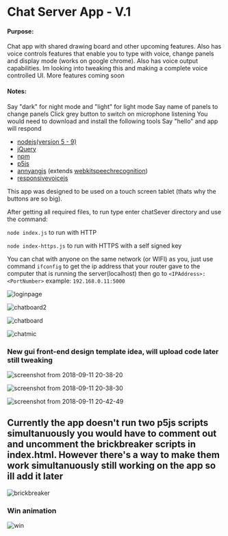 # Chat Server App - V.1

#### Purpose: 
Chat app with shared drawing board and other upcoming features. Also has voice
controls features that enable you to type with voice, change panels and display mode
(works on google chrome). Also has voice output capabilities. Im looking into 
tweaking this and making a complete voice controlled UI.
More features coming
soon

#### Notes:
Say "dark" for night mode and "light" for light mode
Say name of panels to change panels
Click grey button to switch on microphone listening
You would need to download and install the following tools
Say "hello" and app will respond

- [nodejs(version 5 - 9)](https://nodejs.org/en/)
- [jQuery](https://jquery.com/)
- [npm](https://www.npmjs.com/)
- [p5js](https://p5js.org/)
- [annyangjs](https://www.talater.com/annyang/) (extends [webkitspeechrecognition](https://developer.mozilla.org/en-US/docs/Web/API/Web_Speech_API))
- [responsivevoicejs](https://responsivevoice.org/)

This app was designed to be used on a touch screen tablet (thats why the buttons are so big).

After getting all required files, to run type enter chatSever directory and use the command:

`node index.js` to run with HTTP

`node index-https.js` to run with HTTPS with a self signed key

You can chat with anyone on the same network (or WIFI) as you, just use command `ifconfig` to get the ip address that your
router gave to the computer that is running the server(localhost) then go to `<IPAddress>:<PortNumber>` example: `192.168.0.11:5000`

![loginpage](https://user-images.githubusercontent.com/15314851/44919887-8c4efe00-ad0c-11e8-92dd-bf3e3871af5e.png)

![chatboard2](https://user-images.githubusercontent.com/15314851/44919909-953fcf80-ad0c-11e8-889c-bf0915a636e3.png)

![chatboard](https://user-images.githubusercontent.com/15314851/44919929-a2f55500-ad0c-11e8-8432-9609680ae1aa.png)

![chatmic](https://user-images.githubusercontent.com/15314851/44919934-a7ba0900-ad0c-11e8-9f96-2a661fa7e9c5.png)


### New gui front-end design template idea, will upload code later still tweaking

![screenshot from 2018-09-11 20-38-20](https://user-images.githubusercontent.com/15314851/45395276-675b6480-b603-11e8-9fae-440a5ddf1b1f.png)

![screenshot from 2018-09-11 20-38-30](https://user-images.githubusercontent.com/15314851/45395285-7215f980-b603-11e8-9e35-90ec51cbcd61.png)

![screenshot from 2018-09-11 20-42-49](https://user-images.githubusercontent.com/15314851/45395293-7cd08e80-b603-11e8-8fd5-b6731311a801.png)

## Currently the app doesn't run two p5js scripts simultanuously you would have to comment out <script src="/paint.js"></script> and uncomment the brickbreaker scripts in index.html. However there's a way to make them work simultanuously still working on the app so ill add it later
![brickbreaker](https://user-images.githubusercontent.com/15314851/48819510-3ba0dd00-ed1e-11e8-8e36-af2df0fa024a.png)

### Win animation
![win](https://user-images.githubusercontent.com/15314851/48862010-04b8de80-ed93-11e8-8f5c-d2c529dba4ea.png)

